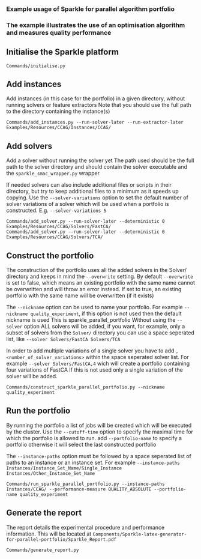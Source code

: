 ### Example usage of Sparkle for parallel algorithm portfolio
### The example illustrates the use of an optimisation algorithm and measures quality performance

## Initialise the Sparkle platform

`Commands/initialise.py`

## Add instances 
Add instances (in this case for the portfolio) in a given directory, without running solvers or feature extractors
Note that you should use the full path to the directory containing the instance(s)

`Commands/add_instances.py --run-solver-later --run-extractor-later Examples/Resources/CCAG/Instances/CCAG/`

## Add solvers
Add a solver without running the solver yet
The path used should be the full path to the solver directory and should contain the solver executable and the `sparkle_smac_wrapper.py` wrapper

If needed solvers can also include additional files or scripts in their directory, but try to keep additional files to a minimum as it speeds up copying.
Use the `--solver-variations` option to set the default number of solver variations of a solver which will be used when a portfolio is constructed. E.g. `--solver-variations 5`

`Commands/add_solver.py --run-solver-later --deterministic 0 Examples/Resources/CCAG/Solvers/FastCA/`  
`Commands/add_solver.py --run-solver-later --deterministic 0 Examples/Resources/CCAG/Solvers/TCA/`

## Construct the portfolio
The construction of the portfolio uses all the added solvers in the Solver/ directory and keeps in mind the `--overwrite` setting.
By default `--overwrite` is set to false, which means an existing portfolio with the same name cannot be overwritten and will throw an error instead. If set to true, an existing portfolio with the same name will be overwritten (if it exists)

The `--nickname` option can be used to name your portfolio. 
For example `--nickname quality_experiment`, if this option is not used then the default nickname is used
This is sparkle_parallel_portfolio
Without using the `--solver` option ALL solvers will be added, if you want, for example, only a subset of solvers from the `Solver/` directory 
you can use a space seperated list, like `--solver Solvers/FastCA Solvers/TCA`

In order to add multiple variations of a single solver you have to add `,<number_of_solver_variations>` within the space seperated solver list.
For example `--solver Solvers/FastCA,4` wich will create a portfolio containing four variations of FastCA
If this is not used only a single variation of the solver will be added.

`Commands/construct_sparkle_parallel_portfolio.py --nickname quality_experiment`

## Run the portfolio 
By running the portfolio a list of jobs will be created which will be executed by the cluster.
Use the `--cutoff-time` option to specify the maximal time for which the portfolio is allowed to run.
add `--portfolio-name` to specify a portfolio otherwise it will select the last constructed portfolio

The `--instance-paths` option must be followed by a space seperated list of paths to an instance or an instance set.
For example `--instance-paths Instances/Instance_Set_Name/Single_Instance Instances/Other_Instance_Set_Name`

`Commands/run_sparkle_parallel_portfolio.py --instance-paths Instances/CCAG/ --performance-measure QUALITY_ABSOLUTE --portfolio-name quality_experiment`

## Generate the report
The report details the experimental procedure and performance information. 
This will be located at `Components/Sparkle-latex-generator-for-parallel-portfolio/Sparkle_Report.pdf`

`Commands/generate_report.py`
